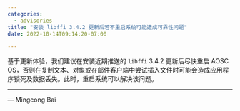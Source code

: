 ```yaml
---
categories:
  - advisories
title: "安装 libffi 3.4.2 更新后若不重启系统可能造成可靠性问题"
date: 2022-10-14T09:14:20-07:00

---
```


基于更新体验，我们建议在安装近期推送的 `libffi` 3.4.2 更新后尽快重启 AOSC OS，否则在复制文本、对象或在邮件客户端中尝试插入文件时可能会造成应用程序锁死及数据丢失。此时，重启系统可以解决该问题。

---

— Mingcong Bai
